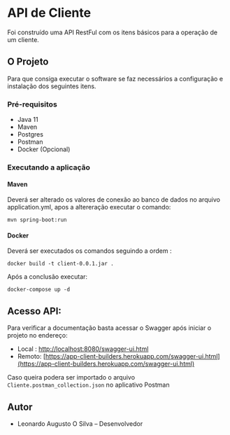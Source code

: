 # API de Cliente

Foi construído uma API RestFul com os itens básicos para a operação de um cliente.

## O Projeto

Para que consiga executar o software se faz necessários a configuração e instalação dos seguintes itens.

### Pré-requisitos

- Java 11
- Maven
- Postgres
- Postman
- Docker (Opcional)

### Executando a aplicação

#### Maven
Deverá ser alterado os valores de conexão ao banco de dados no arquivo application.yml, apos a altereração
executar o comando:

    mvn spring-boot:run

#### Docker
Deverá ser executados os comandos seguindo a ordem :

    docker build -t client-0.0.1.jar .
Após a conclusão executar:

    docker-compose up -d

## Acesso API:
Para verificar a documentação basta acessar o Swagger após iniciar o projeto no endereço:

 - Local : [http://localhost:8080/swagger-ui.html](http://localhost:8080/swagger-ui.html)
 - Remoto: [https://app-client-builders.herokuapp.com/swagger-ui.html](https://app-client-builders.herokuapp.com/swagger-ui.html) 

Caso queira podera ser importado o arquivo `Cliente.postman_collection.json` no aplicativo Postman 


## Autor

- Leonardo Augusto O Silva – Desenvolvedor